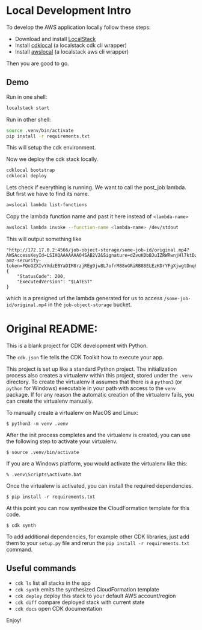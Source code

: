 # Local Development Intro

To develop the AWS application locally follow these steps:

- Download and install [LocalStack](https://www.localstack.cloud/)
- Install [cdklocal](https://github.com/localstack/aws-cdk-local) (a localstack cdk cli wrapper)
- Install [awslocal](https://github.com/localstack/awscli-local) (a localstack aws cli wrapper)

Then you are good to go.

## Demo

Run in one shell:

```bash
localstack start
```

Run in other shell:

```bash
source .venv/bin/activate
pip install -r requirements.txt
```

This will setup the cdk environment.

Now we deploy the cdk stack locally.

```bash
cdklocal bootstrap
cdklocal deploy
```

Lets check if everything is running. We want to call the post_job lambda.
But first we have to find its name.

```bash
awslocal lambda list-functions  
```

Copy the lambda function name and past it here instead of `<lambda-name>`

```bash
awslocal lambda invoke --function-name <lambda-name> /dev/stdout
```

This will output something like

```
"http://172.17.0.2:4566/job-object-storage/some-job-id/original.mp4?AWSAccessKeyId=LSIAQAAAAAAAO4SAB2V2&Signature=dZvuK0bBJuIZRWRwnjHl7ktDzmw%3D&x-amz-security-token=FQoGZXIvYXdzEBYaDIM8rzjREg9jw8L7ofrM88oGRiRB88ELEzKDrYFgXjwgtDnq6V3AZjPlki%2F9L%2FIQA6FRdgoYrwVHBG%2FJOCIZnbQvPWMq5bA7Udf%2BJinKnbuocR2r%2Bi%2B%2FqvHGf21l%2BkcCVZygtykT2BQRv0D0wpCLU2FjbUKG%2F1H2UBiRcT3WPDSWN%2FvVaOJguCyJVhlcxQA1kLEDv6PSIqo48X4o37%2B1rdzLjXXSSo7vnduRb6QZwoCx381EExMX1mYgdQkNkc6MqegYFeZ%2BoX2Pohy%2FUyJl7W5rfVlJZ4ygzuEqE2DBbpIpaKaRFJyToJla0%2FlDllYkYUe6SZPUFiNvpQiiZUQ%3D&Expires=1704476659"
{
    "StatusCode": 200,
    "ExecutedVersion": "$LATEST"
}
```

which is a presigned url the lambda generated for us to access `/some-job-id/original.mp4` in the `job-object-storage`
bucket.

# Original README:

This is a blank project for CDK development with Python.

The `cdk.json` file tells the CDK Toolkit how to execute your app.

This project is set up like a standard Python project. The initialization
process also creates a virtualenv within this project, stored under the `.venv`
directory. To create the virtualenv it assumes that there is a `python3`
(or `python` for Windows) executable in your path with access to the `venv`
package. If for any reason the automatic creation of the virtualenv fails,
you can create the virtualenv manually.

To manually create a virtualenv on MacOS and Linux:

```
$ python3 -m venv .venv
```

After the init process completes and the virtualenv is created, you can use the following
step to activate your virtualenv.

```
$ source .venv/bin/activate
```

If you are a Windows platform, you would activate the virtualenv like this:

```
% .venv\Scripts\activate.bat
```

Once the virtualenv is activated, you can install the required dependencies.

```
$ pip install -r requirements.txt
```

At this point you can now synthesize the CloudFormation template for this code.

```
$ cdk synth
```

To add additional dependencies, for example other CDK libraries, just add
them to your `setup.py` file and rerun the `pip install -r requirements.txt`
command.

## Useful commands

* `cdk ls`          list all stacks in the app
* `cdk synth`       emits the synthesized CloudFormation template
* `cdk deploy`      deploy this stack to your default AWS account/region
* `cdk diff`        compare deployed stack with current state
* `cdk docs`        open CDK documentation

Enjoy!